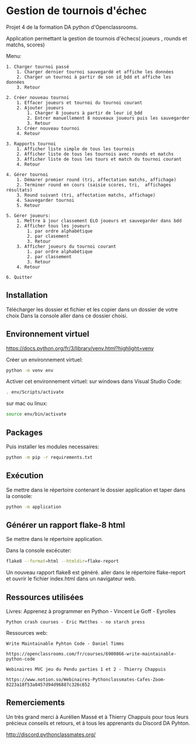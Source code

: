 # Gestion de tournois d'échec

Projet 4 de la formation DA python d'Openclassrooms.

Application permettant la gestion de tournois d'échecs( joueurs , rounds et matchs, scores)

Menu:

    1. Charger tournoi passé
        1. Charger dernier tournoi sauvegardé et affiche les données
        2. Charger un tournoi à partir de son id_bdd et affiche les données
        3. Retour

    2. Créer nouveau tournoi
        1. Effacer joueurs et tournoi du tournoi courant
        2. Ajouter joueurs
            1. Charger 8 joueurs à partir de leur id_bdd
            2. Entrer manuellement 8 nouveaux joueurs puis les sauvegarder
            3. Retour
        3. Créer nouveau tournoi
        4. Retour

    3. Rapports tournoi
        1. Afficher liste simple de tous les tournois
        2. Afficher liste de tous les tournois avec rounds et matchs
        3. Afficher liste de tous les tours et match du tournoi courant
        4. Retour

    4. Gérer tournoi
        1. Démarer premier round (tri, affectation matchs, affichage)
        2. Terminer round en cours (saisie scores, tri,  affichages résultats)
        3. Round suivant (tri, affectation matchs, affichage)
        4. Sauvegarder tournoi
        5. Retour

    5. Gérer joueurs:
        1. Mettre à jour classement ELO joueurs et sauvegarder dans bdd
        2. Afficher tous les joueurs
            1. par ordre alphabétique
            2. par clasement
            3. Retour
        3. Afficher joueurs du tournoi courant
            1. par ordre alphabétique
            2. par classement
            3. Retour
        4. Retour

    6. Quitter

Installation
---
Télécharger les dossier et fichier et les copier dans un dossier de votre choix
Dans la console aller dans ce dossier choisi.

Environnement virtuel
---
https://docs.python.org/fr/3/library/venv.html?highlight=venv

Créer un environnement virtuel: 

```bash
python -m venv env
```

Activer cet environnement virtuel:
sur windows dans Visual Studio Code: 
```bash 
. env/Scripts/activate 
```
sur mac ou linux: 
```bash 
source env/bin/activate 
```
Packages
---

Puis installer les modules necessaires:
```bash 
python -m pip -r requirements.txt
```

Exécution
---
Se mettre dans le répertoire contenant le dossier application et taper dans la console:

```bash 
python -m application
```

Générer un rapport flake-8 html
---

Se mettre dans le répertoire application.

Dans la console excécuter:
```bash 
flake8 --format=html --htmldir=flake-report
```
Un nouveau rapport flake8 est généré. aller dans le répertoire flake-report et ouvrir le fichier index.html dans un navigateur web.

Ressources utilisées
---

Livres:
    Apprenez à programmer en Python - Vincent Le Goff - Eyrolles
    
    Python crash courses - Eric Matthes - no starch press

Ressources web:

    Write Maintainable Pyhton Code - Daniel Timms

    https://openclassrooms.com/fr/courses/6900866-write-maintainable-python-code

    Webinaires MVC jeu du Pendu parties 1 et 2 - Thierry Chappuis

    https://www.notion.so/Webinaires-Pythonclassmates-Cafes-Zoom-8223a18f53a8457d94d96887c326c652


Remerciements
---

Un très grand merci à Aurélien Massé et à Thierry Chappuis pour tous leurs précieux conseils et retours,
et à tous les apprenants du Discord DA Pyhton.

http://discord.pythonclassmates.org/